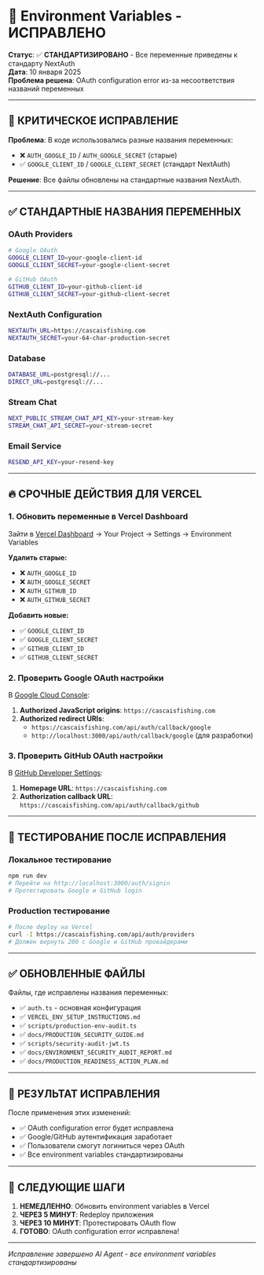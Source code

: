 # 🔧 Environment Variables - ИСПРАВЛЕНО

**Статус**: ✅ **СТАНДАРТИЗИРОВАНО** - Все переменные приведены к стандарту NextAuth  
**Дата**: 10 января 2025  
**Проблема решена**: OAuth configuration error из-за несоответствия названий переменных

---

## 🚨 КРИТИЧЕСКОЕ ИСПРАВЛЕНИЕ

**Проблема**: В коде использовались разные названия переменных:
- ❌ `AUTH_GOOGLE_ID` / `AUTH_GOOGLE_SECRET` (старые)  
- ✅ `GOOGLE_CLIENT_ID` / `GOOGLE_CLIENT_SECRET` (стандарт NextAuth)

**Решение**: Все файлы обновлены на стандартные названия NextAuth.

---

## ✅ СТАНДАРТНЫЕ НАЗВАНИЯ ПЕРЕМЕННЫХ

### OAuth Providers
```bash
# Google OAuth
GOOGLE_CLIENT_ID=your-google-client-id
GOOGLE_CLIENT_SECRET=your-google-client-secret

# GitHub OAuth  
GITHUB_CLIENT_ID=your-github-client-id
GITHUB_CLIENT_SECRET=your-github-client-secret
```

### NextAuth Configuration
```bash
NEXTAUTH_URL=https://cascaisfishing.com
NEXTAUTH_SECRET=your-64-char-production-secret
```

### Database
```bash
DATABASE_URL=postgresql://...
DIRECT_URL=postgresql://...
```

### Stream Chat
```bash
NEXT_PUBLIC_STREAM_CHAT_API_KEY=your-stream-key
STREAM_CHAT_API_SECRET=your-stream-secret
```

### Email Service
```bash
RESEND_API_KEY=your-resend-key
```

---

## 🔥 СРОЧНЫЕ ДЕЙСТВИЯ ДЛЯ VERCEL

### 1. Обновить переменные в Vercel Dashboard

Зайти в [Vercel Dashboard](https://vercel.com) → Your Project → Settings → Environment Variables

**Удалить старые:**
- ❌ `AUTH_GOOGLE_ID`
- ❌ `AUTH_GOOGLE_SECRET` 
- ❌ `AUTH_GITHUB_ID`
- ❌ `AUTH_GITHUB_SECRET`

**Добавить новые:**
- ✅ `GOOGLE_CLIENT_ID`
- ✅ `GOOGLE_CLIENT_SECRET`
- ✅ `GITHUB_CLIENT_ID` 
- ✅ `GITHUB_CLIENT_SECRET`

### 2. Проверить Google OAuth настройки

В [Google Cloud Console](https://console.cloud.google.com/apis/credentials):
1. **Authorized JavaScript origins**: `https://cascaisfishing.com`
2. **Authorized redirect URIs**: 
   - `https://cascaisfishing.com/api/auth/callback/google`
   - `http://localhost:3000/api/auth/callback/google` (для разработки)

### 3. Проверить GitHub OAuth настройки

В [GitHub Developer Settings](https://github.com/settings/applications):
1. **Homepage URL**: `https://cascaisfishing.com`
2. **Authorization callback URL**: `https://cascaisfishing.com/api/auth/callback/github`

---

## 🧪 ТЕСТИРОВАНИЕ ПОСЛЕ ИСПРАВЛЕНИЯ

### Локальное тестирование
```bash
npm run dev
# Перейти на http://localhost:3000/auth/signin
# Протестировать Google и GitHub login
```

### Production тестирование
```bash
# После deploy на Vercel
curl -I https://cascaisfishing.com/api/auth/providers
# Должен вернуть 200 с Google и GitHub провайдерами
```

---

## ✅ ОБНОВЛЕННЫЕ ФАЙЛЫ

Файлы, где исправлены названия переменных:
- ✅ `auth.ts` - основная конфигурация
- ✅ `VERCEL_ENV_SETUP_INSTRUCTIONS.md`
- ✅ `scripts/production-env-audit.ts`  
- ✅ `docs/PRODUCTION_SECURITY_GUIDE.md`
- ✅ `scripts/security-audit-jwt.ts`
- ✅ `docs/ENVIRONMENT_SECURITY_AUDIT_REPORT.md`
- ✅ `docs/PRODUCTION_READINESS_ACTION_PLAN.md`

---

## 🎯 РЕЗУЛЬТАТ ИСПРАВЛЕНИЯ

После применения этих изменений:
- ✅ OAuth configuration error будет исправлена
- ✅ Google/GitHub аутентификация заработает
- ✅ Пользователи смогут логиниться через OAuth
- ✅ Все environment variables стандартизированы

---

## 🚀 СЛЕДУЮЩИЕ ШАГИ

1. **НЕМЕДЛЕННО**: Обновить environment variables в Vercel
2. **ЧЕРЕЗ 5 МИНУТ**: Redeploy приложения  
3. **ЧЕРЕЗ 10 МИНУТ**: Протестировать OAuth flow
4. **ГОТОВО**: OAuth configuration error исправлена!

---

*Исправление завершено AI Agent - все environment variables стандартизированы*
